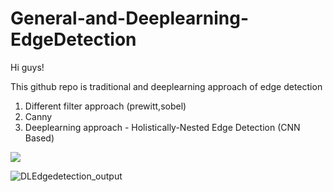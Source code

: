 # General-and-Deeplearning-EdgeDetection

Hi guys!

This github repo is traditional and deeplearning approach of edge detection

1. Different filter approach (prewitt,sobel)
2. Canny
3. Deeplearning approach - Holistically-Nested Edge Detection (CNN Based)

![](https://storage.googleapis.com/kaggle-forum-message-attachments/1966657/18217/1664684322721.jpeg)

![DLEdgedetection_output](https://user-images.githubusercontent.com/75832198/198841957-49367b41-35f1-4a04-8a30-29a8fcad0b23.png)
